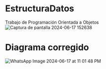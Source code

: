 # EstructuraDatos
Trabajo de Programación Orientada a Objetos
![Captura de pantalla 2024-06-17 152638](https://github.com/cesar050/EstructuraDatos/assets/145623077/a73ff41d-8c24-45fe-a10d-6e09bff501d1)
# Diagrama corregido
![WhatsApp Image 2024-06-17 at 11 01 48 PM](https://github.com/cesar050/EstructuraDatos/assets/166523273/86f3e3e3-4723-47a6-bb01-0d17ef122cf3)
